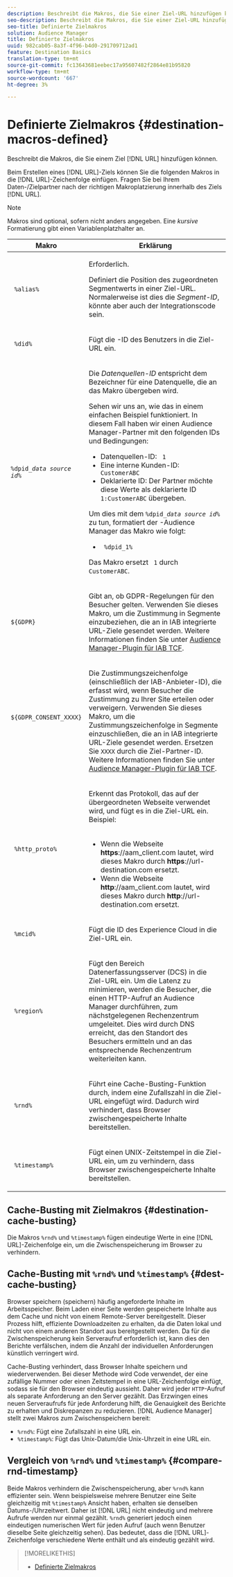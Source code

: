 ```yaml
---
description: Beschreibt die Makros, die Sie einer Ziel-URL hinzufügen können.
seo-description: Beschreibt die Makros, die Sie einer Ziel-URL hinzufügen können.
seo-title: Definierte Zielmakros
solution: Audience Manager
title: Definierte Zielmakros
uuid: 982cab05-8a3f-4f96-b4d0-291709712ad1
feature: Destination Basics
translation-type: tm+mt
source-git-commit: fc13643681eebec17a95607482f2864e81b95820
workflow-type: tm+mt
source-wordcount: '667'
ht-degree: 3%

---
```



# Definierte Zielmakros {#destination-macros-defined}

Beschreibt die Makros, die Sie einem Ziel [!DNL URL] hinzufügen können.

<!-- destination-macros.xml -->

Beim Erstellen eines [!DNL URL]-Ziels können Sie die folgenden Makros in die [!DNL URL]-Zeichenfolge einfügen. Fragen Sie bei Ihrem Daten-/Zielpartner nach der richtigen Makroplatzierung innerhalb des Ziels [!DNL URL].

>[!NOTE]
>
>Makros sind optional, sofern nicht anders angegeben. Eine *kursive* Formatierung gibt einen Variablenplatzhalter an.

<table id="table_2C532EFB9DAE41B08714753EBD7DFB05"> 
 <thead> 
  <tr> 
   <th colname="col1" class="entry"> Makro </th> 
   <th colname="col2" class="entry"> Erklärung </th> 
  </tr> 
 </thead>
 <tbody> 
  <tr> 
   <td colname="col1"> <p> <code> %alias%</code> </p> </td> 
   <td colname="col2"> <p>Erforderlich. </p> <p>Definiert die Position des zugeordneten Segmentwerts in einer Ziel-URL. Normalerweise ist dies die <i>Segment-ID</i>, könnte aber auch der Integrationscode sein. </p> </td> 
  </tr> 
  <tr> 
   <td colname="col1"> <p> <code> %did%</code> </p> </td> 
   <td colname="col2"> <p>Fügt die <span class="keyword">-ID des Benutzers</span> in die Ziel-URL ein. </p> </td> 
  </tr> 
  <tr> 
   <td colname="col1"> <p> <code>%dpid_<i>data source id</i>%</code> </p> </td> 
   <td colname="col2"> <p>Die <i>Datenquellen-ID</i> entspricht dem Bezeichner für eine Datenquelle, die an das Makro übergeben wird. </p> <p>Sehen wir uns an, wie das in einem einfachen Beispiel funktioniert. In diesem Fall haben wir einen <span class="keyword"> Audience Manager</span>-Partner mit den folgenden IDs und Bedingungen: </p> 
    <ul id="ul_697508B437EB4090B121AFA5D519AFBE"> 
     <li id="li_32D9F72A7D1543A892DC7E1529E98A96">Datenquellen-ID: <code> 1</code> </li> 
     <li id="li_099F5B63D2244B5AADA9B26CB6152E6B">Eine interne Kunden-ID: <code> CustomerABC</code> </li> 
     <li id="li_0D9FE501C16444DDB388C8E934E5A8C6">Deklarierte ID: Der Partner möchte diese Werte als deklarierte ID <code> 1:CustomerABC</code> übergeben. </li> 
    </ul> <p>Um dies mit dem <code>%dpid_<i>data source id</i>%</code> zu tun, formatiert der <span class="keyword">-Audience Manager</span> das Makro wie folgt: </p> 
    <ul class="simplelist"> 
     <li> <code> %dpid_1%</code> </li> 
    </ul> <p>Das Makro ersetzt <code> 1</code> durch <code> CustomerABC</code>. </p> </td> 
  </tr> 
  <tr>
    <td><p><code>${GDPR}</code></p></td>
    <td><p>Gibt an, ob GDPR-Regelungen für den Besucher gelten. Verwenden Sie dieses Makro, um die Zustimmung in Segmente einzubeziehen, die an in IAB integrierte URL-Ziele gesendet werden. Weitere Informationen finden Sie unter <a href="../../overview/data-security-and-privacy/aam-iab-plugin.md">Audience Manager-Plugin für IAB TCF</a>.</p></td>
  </tr>
   <tr>
    <td><code>${GDPR_CONSENT_XXXX}</code></p></td>
    <td><p>Die Zustimmungszeichenfolge (einschließlich der IAB-Anbieter-ID), die erfasst wird, wenn Besucher die Zustimmung zu Ihrer Site erteilen oder verweigern. Verwenden Sie dieses Makro, um die Zustimmungszeichenfolge in Segmente einzuschließen, die an in IAB integrierte URL-Ziele gesendet werden. Ersetzen Sie <code>XXXX</code> durch die Ziel-Partner-ID. Weitere Informationen finden Sie unter <a href="../../overview/data-security-and-privacy/aam-iab-plugin.md">Audience Manager-Plugin für IAB TCF</a>. </p></td>
  </tr>
  <tr> 
   <td colname="col1"> <p><code> %http_proto%</code> </p> </td> 
   <td colname="col2"> <p>Erkennt das Protokoll, das auf der übergeordneten Webseite verwendet wird, und fügt es in die Ziel-URL ein. Beispiel:
     <br> 
     <ul id="ul_026F56EC46E94D9EB1153557C0F65325"> 
      <li id="li_B41EF140CC274CB68FE7213DD8B908C0">Wenn die Webseite <b>https</b>://aam_client.com lautet, wird dieses Makro durch <b>https</b>://url-destination.com ersetzt. </li> 
      <li id="li_BDCD6EA69B004A92BA6981952341BD77">Wenn die Webseite <b>http</b>://aam_client.com lautet, wird dieses Makro durch <b>http</b>://url-destination.com ersetzt. </li> 
     </ul> </p> </td> 
  </tr> 
  <tr> 
   <td colname="col1"> <p><code> %mcid%</code> </p> </td> 
   <td colname="col2"> <p>Fügt die ID <span class="keyword"> des Experience Cloud</span> in die Ziel-URL ein. </p> </td> 
  </tr> 
  <tr> 
   <td colname="col1"> <p><code> %region%</code> </p> </td> 
   <td colname="col2"> <p>Fügt den Bereich <span class="wintitle"> Datenerfassungsserver (DCS)</span> in die Ziel-URL ein. Um die Latenz zu minimieren, werden die Besucher, die einen HTTP-Aufruf an <span class="keyword"> Audience Manager</span> durchführen, zum nächstgelegenen Rechenzentrum umgeleitet. <span class="wintitle"></span> Dies wird durch DNS erreicht, das den Standort des Besuchers ermitteln und an das entsprechende Rechenzentrum weiterleiten kann. </p> </td> 
  </tr> 
  <tr> 
   <td colname="col1"> <p> <code> %rnd%</code> </p> </td> 
   <td colname="col2"> <p>Führt eine Cache-Busting-Funktion durch, indem eine Zufallszahl in die Ziel-URL eingefügt wird. Dadurch wird verhindert, dass Browser zwischengespeicherte Inhalte bereitstellen. </p> </td> 
  </tr> 
  <tr> 
   <td colname="col1"> <p> <code> %timestamp%</code> </p> </td> 
   <td colname="col2"> <p>Fügt einen UNIX-Zeitstempel in die Ziel-URL ein, um zu verhindern, dass Browser zwischengespeicherte Inhalte bereitstellen. </p> </td> 
  </tr> 
 </tbody> 
</table>

## Cache-Busting mit Zielmakros {#destination-cache-busting}

Die Makros `%rnd%` und `%timestamp%` fügen eindeutige Werte in eine [!DNL URL]-Zeichenfolge ein, um die Zwischenspeicherung im Browser zu verhindern.

## Cache-Busting mit `%rnd%` und `%timestamp%` {#dest-cache-busting}

<!-- c_dest_cache_busting.xml -->

Browser speichern (speichern) häufig angeforderte Inhalte im Arbeitsspeicher. Beim Laden einer Seite werden gespeicherte Inhalte aus dem Cache und nicht von einem Remote-Server bereitgestellt. Dieser Prozess hilft, effiziente Downloadzeiten zu erhalten, da die Daten lokal und nicht von einem anderen Standort aus bereitgestellt werden. Da für die Zwischenspeicherung kein Serveraufruf erforderlich ist, kann dies den Berichte verfälschen, indem die Anzahl der individuellen Anforderungen künstlich verringert wird.

Cache-Busting verhindert, dass Browser Inhalte speichern und wiederverwenden. Bei dieser Methode wird Code verwendet, der eine zufällige Nummer oder einen Zeitstempel in eine URL-Zeichenfolge einfügt, sodass sie für den Browser eindeutig aussieht. Daher wird jeder `HTTP`-Aufruf als separate Anforderung an den Server gezählt. Das Erzwingen eines neuen Serveraufrufs für jede Anforderung hilft, die Genauigkeit des Berichte zu erhalten und Diskrepanzen zu reduzieren. [!DNL Audience Manager] stellt zwei Makros zum Zwischenspeichern bereit:

* `%rnd%`: Fügt eine Zufallszahl in eine URL ein.
* `%timestamp%`: Fügt das Unix-Datum/die Unix-Uhrzeit in eine URL ein.

## Vergleich von `%rnd%` und `%timestamp%` {#compare-rnd-timestamp}

Beide Makros verhindern die Zwischenspeicherung, aber `%rnd%` kann effizienter sein. Wenn beispielsweise mehrere Benutzer eine Seite gleichzeitig mit `%timestamp%` Ansicht haben, erhalten sie denselben Datums-/Uhrzeitwert. Daher ist [!DNL URL] nicht eindeutig und mehrere Aufrufe werden nur einmal gezählt. `%rnd%` generiert jedoch einen eindeutigen numerischen Wert für jeden Aufruf (auch wenn Benutzer dieselbe Seite gleichzeitig sehen). Das bedeutet, dass die [!DNL URL]-Zeichenfolge verschiedene Werte enthält und als eindeutig gezählt wird.

>[!MORELIKETHIS]
>
>* [Definierte Zielmakros](../../features/destinations/destination-macros.md#destination-macros-defined)